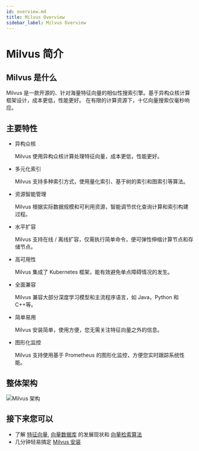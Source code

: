 ```yaml
---
id: overview.md
title: Milvus Overview
sidebar_label: Milvus Overview
---
```


# Milvus 简介

## Milvus 是什么

Milvus 是一款开源的、针对海量特征向量的相似性搜索引擎。基于异构众核计算框架设计，成本更低，性能更好。 在有限的计算资源下，十亿向量搜索仅毫秒响应。

## 主要特性

- 异构众核

  Milvus 使用异构众核计算处理特征向量，成本更低，性能更好。

- 多元化索引

  Milvus 支持多种索引方式，使用量化索引、基于树的索引和图索引等算法。
  
- 资源智能管理

  Milvus 根据实际数据规模和可利用资源，智能调节优化查询计算和索引构建过程。

- 水平扩容

  Milvus 支持在线 / 离线扩容，仅需执行简单命令，便可弹性伸缩计算节点和存储节点。

- 高可用性

  Milvus 集成了 Kubernetes 框架，能有效避免单点障碍情况的发生。

- 全面兼容

  Milvus 兼容大部分深度学习模型和主流程序语言，如 Java，Python 和C++等。

- 简单易用

  Milvus 安装简单，使用方便，您无需关注特征向量之外的信息。

- 图形化监控

  Milvus 支持使用基于 Prometheus 的图形化监控，方便您实时跟踪系统性能。

## 整体架构

![Milvus 架构](https://raw.githubusercontent.com/milvus-io/docs/master/assets/milvus_arch.png)

## 接下来您可以

- 了解 [特征向量](vector.md), [向量数据库](vector_db.md) 的发展现状和 [向量检索算法](index_method.md)
- 几分钟轻易搞定 [Milvus 安装](../userguide/install_milvus.md)
